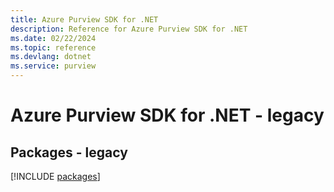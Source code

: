 ```yaml
---
title: Azure Purview SDK for .NET
description: Reference for Azure Purview SDK for .NET
ms.date: 02/22/2024
ms.topic: reference
ms.devlang: dotnet
ms.service: purview
---
```

# Azure Purview SDK for .NET - legacy
## Packages - legacy
[!INCLUDE [packages](purview-index.md)]
